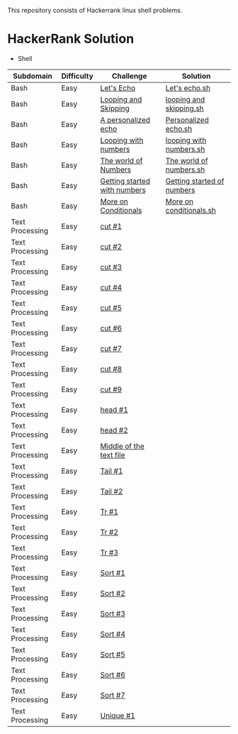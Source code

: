 This repository consists of Hackerrank linux shell problems. 

# HackerRank Solution
* Shell

 Subdomain | Difficulty | Challenge      |Solution
 ----------|------------|----------------|--------
  Bash     |   Easy    | [Let's Echo](https://www.hackerrank.com/challenges/bash-tutorials-lets-echo/problem)|[Let's echo.sh](https://github.com/sindhu819/hackerearth-problems/blob/master/Shell/Let's%20echo.sh)
  Bash    | Easy       | [Looping and Skipping](https://github.com/sindhu819/hackerearth-problems/blob/master/Shell/Let's%20echo.sh) | [looping and skipping.sh](https://github.com/sindhu819/hackerearth-problems/blob/master/Shell/Looping%20and%20Skipping.sh)
  Bash | Easy | [A personalized echo](https://www.hackerrank.com/challenges/bash-tutorials---a-personalized-echo/problem) |[Personalized echo.sh](https://github.com/sindhu819/hackerearth-problems/blob/master/Shell/Personalized%20echo)
 Bash | Easy |[Looping with numbers](https://www.hackerrank.com/challenges/bash-tutorials---looping-with-numbers/problem) | [looping with numbers.sh](https://www.hackerrank.com/challenges/bash-tutorials---looping-with-numbers/problem)
 Bash | Easy | [The world of Numbers](https://www.hackerrank.com/challenges/bash-tutorials---the-world-of-numbers/problem) | [The world of numbers.sh](https://github.com/sindhu819/hackerearth-problems/blob/master/Shell/The%20world%20of%20numbers.sh)
 Bash | Easy | [Getting started with numbers](https://www.hackerrank.com/challenges/bash-tutorials---getting-started-with-conditionals/problem) | [Getting started of numbers](https://github.com/sindhu819/hackerearth-problems/blob/master/Shell/Getting%20started%20with%20numbers.sh)
 Bash | Easy | [More on Conditionals](https://github.com/sindhu819/hackerearth-problems/blob/master/Shell/Getting%20started%20with%20numbers.sh) | [More on conditionals.sh](https://github.com/sindhu819/hackerearth-problems/blob/master/Shell/More%20on%20conditionals.sh)
Text Processing |Easy| [cut #1](https://www.hackerrank.com/challenges/text-processing-cut-1/problem) |
Text Processing |Easy| [cut #2](https://www.hackerrank.com/challenges/text-processing-cut-2/problem) |
Text Processing |Easy| [cut #3](https://www.hackerrank.com/challenges/text-processing-cut-3/problem) |
Text Processing |Easy| [cut #4](https://www.hackerrank.com/challenges/text-processing-cut-4/problem) |
Text Processing |Easy| [cut #5](https://www.hackerrank.com/challenges/text-processing-cut-5/problem) |
Text Processing |Easy| [cut #6](https://www.hackerrank.com/challenges/text-processing-cut-6/problem) |
Text Processing |Easy| [cut #7](https://www.hackerrank.com/challenges/text-processing-cut-7/problem) |
Text Processing |Easy| [cut #8](https://www.hackerrank.com/challenges/text-processing-cut-8/problem) |
Text Processing |Easy| [cut #9](https://www.hackerrank.com/challenges/text-processing-cut-9/problem) |
Text Processing |Easy| [head #1](https://www.hackerrank.com/challenges/text-processing-head-1/problem) |
Text Processing |Easy| [head #2](https://www.hackerrank.com/challenges/text-processing-head-2/problem) |
Text Processing |Easy| [Middle of the text file](https://www.hackerrank.com/challenges/text-processing-in-linux---the-middle-of-a-text-file/problem) |
Text Processing |Easy| [Tail #1](https://www.hackerrank.com/challenges/text-processing-tail-1/problem) |
Text Processing |Easy| [Tail #2](https://www.hackerrank.com/challenges/text-processing-tail-1/problem) |
Text Processing |Easy| [Tr #1](https://www.hackerrank.com/challenges/text-processing-tr-1/problem) |
Text Processing |Easy| [Tr #2](https://www.hackerrank.com/challenges/text-processing-tr-2/problem) |
Text Processing |Easy| [Tr #3](https://www.hackerrank.com/challenges/text-processing-tr-3/problem) |
Text Processing |Easy| [Sort #1](https://www.hackerrank.com/challenges/text-processing-sort-1/problem) |
Text Processing |Easy| [Sort #2](https://www.hackerrank.com/challenges/text-processing-sort-2/problem) |
Text Processing |Easy| [Sort #3](https://www.hackerrank.com/challenges/text-processing-sort-3/problem) |
Text Processing |Easy| [Sort #4](https://www.hackerrank.com/challenges/text-processing-sort-4/problem) |
Text Processing |Easy| [Sort #5](https://www.hackerrank.com/challenges/text-processing-sort-5/problem) |
Text Processing |Easy| [Sort #6](https://www.hackerrank.com/challenges/text-processing-sort-6/problem) |
Text Processing |Easy| [Sort #7](https://www.hackerrank.com/challenges/text-processing-sort-7/problem) |
Text Processing |Easy| [Unique #1](https://www.hackerrank.com/challenges/text-processing-in-linux-the-uniq-command-1/problem) |
